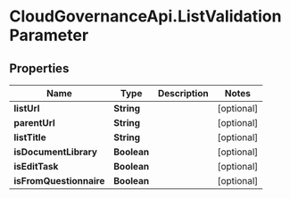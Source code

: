# CloudGovernanceApi.ListValidationParameter

## Properties

Name | Type | Description | Notes
------------ | ------------- | ------------- | -------------
**listUrl** | **String** |  | [optional] 
**parentUrl** | **String** |  | [optional] 
**listTitle** | **String** |  | [optional] 
**isDocumentLibrary** | **Boolean** |  | [optional] 
**isEditTask** | **Boolean** |  | [optional] 
**isFromQuestionnaire** | **Boolean** |  | [optional] 


